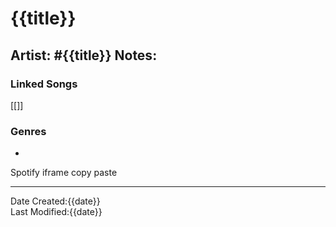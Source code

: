 # {{title}}
Artist: #{{title}}
Notes: 
---
### Linked Songs
[[]]
### Genres
- 
Spotify iframe copy paste

---
Date Created:{{date}}  
Last Modified:{{date}}